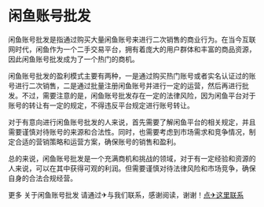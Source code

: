 # 闲鱼账号批发

闲鱼账号批发是指通过购买大量闲鱼账号来进行二次销售的商业行为。在当今互联网时代，闲鱼作为一个二手交易平台，拥有着庞大的用户群体和丰富的商品资源，因此闲鱼账号批发成为了一个热门的商机。

闲鱼账号批发的盈利模式主要有两种，一是通过购买热门账号或者实名认证过的账号进行二次销售，二是通过批量注册闲鱼账号并进行一定的运营，然后再进行批发。不过，需要注意的是，闲鱼账号批发存在一定的法律风险，因为闲鱼平台对于账号的转让有一定的规定，不得违反平台规定进行账号转让。

对于有意向进行闲鱼账号批发的人来说，首先需要了解闲鱼平台的相关规定，并且需要谨慎对待账号的来源和合法性。同时，也需要考虑到市场需求和竞争情况，制定合适的营销策略和运营方案，确保账号的销售和盈利。

总的来说，闲鱼账号批发是一个充满商机和挑战的领域，对于有一定经验和资源的人来说，可以在其中获得可观的利润。但需要谨慎对待法律风险和市场竞争，确保自身的合法合规经营。

更多 关于闲鱼账号批发 请通过✈与我们联系，感谢阅读，谢谢！[点✈这里联系](https://sim.k02.cc)